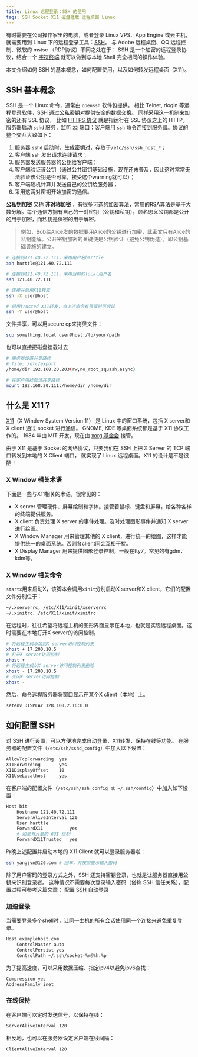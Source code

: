 ```yaml
---
title: Linux 远程登录：SSH 的使用
tags: SSH Socket X11 磁盘挂载 远程桌面 Linux
---
```


有时需要在公司操作家里的电脑，或者登录 Linux VPS、App Engine 或云主机，
就需要用到 Linux 下的远程登录工具：[SSH](https://zh.wikipedia.org/wiki/Secure_Shell)。
与 Adobe 远程桌面、QQ 远程控制、微软的 mstsc （RDP协议）不同之处在于：
SSH 是一个加密的远程登录协议，结合一个 [字符终端](/2016/06/08/shell-config-files.html)
就可以做到与本地 Shell 完全相同的操作体验。

本文介绍如何 SSH 的基本概念，如何配置使用，以及如何转发远程桌面（X11）。

<!--more-->

## SSH 基本概念

SSH 是一个 Linux 命令，通常由 `openssh` 软件包提供。
相比 Telnet, rlogin 等远程登录软件，SSH 通过公私密钥对提供安全的数据交换。
同样采用这一机制来加密的还有 SSL 协议，
比如 [HTTPS 协议](/2018/03/25/https-protocols.html) 就是指运行在 SSL 协议之上的 HTTP。
服务器启动 `sshd` 服务，监听 `22` 端口；客户端用 `ssh` 命令连接到服务器。协议的整个交互大致如下：

1. 服务器 `sshd` 启动时，生成密钥对，存放于`/etc/ssh/ssh_host_*`；
2. 客户端 `ssh` 发出请求连线请求；
3. 服务器发送服务器的公钥给客户端；
4. 客户端验证该公钥（通过公共密钥基础设施，现在还未普及，因此这时常常无法验证该公钥是否可靠，接受这个warning就可以）；
5. 客户端随机计算并发送自己的公钥给服务器；
6. 采用这两对密钥开始加密的通信。

**公私钥加密** 又称 **非对称加密** ，有很多可选的加密算法，常用的RSA算法是基于大数分解。每个通信方拥有自己的一对密钥（公钥和私钥），顾名思义公钥都是公开的用于加密，而私钥是保密的用于解密。

> 例如，Bob给Alice发的数据要用Alice的公钥进行加密，此密文只有Alice的私钥能解。公开密钥加密的关键便是公钥验证（避免公钥伪造），即公钥基础设施的建立。

```bash
# 连接到121.40.72.111，采用用户名harttle
ssh harttle@121.40.72.111

# 连接到121.40.72.111，采用当前的local用户名
ssh 121.40.72.111

# 连接并启用X11转发
ssh -X user@host

# 启用trusted X11转发，当上述命令有错误时可尝试
ssh -Y user@host
```

文件共享，可以用secure cp来拷贝文件：

```bash
scp something.local user@host:/to/your/path
```

也可以直接把磁盘挂载过去

```bash
# 服务器设置共享路径
# file: /etc/export 
/home/dir 192.168.20.203(rw,no_root_squash,async)

# 在客户端挂载该共享路径
mount 192.168.20.111:/home/dir /home/dir
```

## 什么是 X11？

[X11](https://en.wikipedia.org/wiki/X_Window_System)（X Window System Version 11）
是 Linux 中的窗口系统，包括 X server和 X client 通过 socket 进行通信。
GNOME, KDE 等桌面系统都是基于 X11 协议工作的。
1984 年由 MIT 开发，现在由 [xorg 基金会](https://wiki.archlinux.org/index.php/xorg) 接管。

由于 X11 是基于 Socket 的网络协议，只要我们在 SSH 上把 X Server 的 TCP 端口转发到本地的 X Client 端口，
就实现了 Linux 远程桌面。X11 的设计是不是很酷！

### X Window 相关术语

下面是一些与X11相关的术语，很常见的：

* X server 管理硬件、屏幕绘制和字体。接管着鼠标、键盘和屏幕，给各种各样的终端提供服务。
* X client 负责处理 X server 的事件处理。及时处理图形事件并通知 X server 进行绘图。
* X Window Manager 用来管理其他的 X client，进行统一的绘图，这样才能提供统一的桌面系统。否则各client间会互相干扰。
* X Display Manager 用来提供图形登录控制，一般在tty7。常见的有gdm，kdm等。

### X Window 相关命令

`startx`用来启动X，该脚本会调用`xinit`分别启动X server和X client，它们的配置文件分别位于：

```bash
~/.xserverrc, /etc/X11/xinit/xserverrc
~/.xinitrc, /etc/X11/xinit/xinitrc
```

在远程时，往往希望将远程主机的图形界面显示在本地，也就是实现远程桌面。这时需要在本地打开X server的访问控制。

```bash
# 将远程主机添加到X server访问控制列表
xhost + 17.200.10.5
# 打开X server访问控制
xhost +
# 将远程主机从X server访问控制列表删除
xhost - 17.200.10.5
# 关闭X server访问控制
xhost -
```

然后，命令远程服务器将窗口显示在某个X client（本地）上。

```bash
setenv DISPLAY 128.100.2.16:0.0
```

## 如何配置 SSH

对 SSH 进行设置，可以方便地完成自动登录、X11转发、保持在线等功能。
在服务器的配置文件（`/etc/ssh/sshd_config`）中加入以下设置：


```bash
AllowTcpForwarding  yes
X11Forwarding       yes
X11DisplayOffset    10
X11UseLocalhost     yes
```

在客户端的配置文件（`/etc/ssh/ssh_config 或 ~/.ssh/config`）中加入如下设置：

```bash
Host bit
    Hostname 121.40.72.111
    ServerAliveInterval 120
    User harttle
    ForwardX11          yes
    # 如果有大量的 GUI 绘制
    ForwardX11Trusted   yes
```

昨晚上述配置并启动本地的 X11 Client 就可以登录服务器啦：

```bash
ssh yangjvn@126.com # 回车，并按照提示输入密码
```

除了用户密码的登录方式之外，SSH 还支持密钥登录，也就是让服务器直接用公钥来识别登录者。
这种情况不需要每次登录输入密码（俗称 SSH 信任关系），配置过程可参考这篇文章：
[配置 SSH 自动登录](/2016/09/14/ssh-auto-login.html)

### 加速登录

当需要登录多个shell时，让同一主机的所有会话使用同一个连接来避免重复登录。

```bash
Host examplehost.com
    ControlMaster auto
    ControlPersist yes
    ControlPath ~/.ssh/socket-%r@%h:%p
```

为了提高速度，可以采用数据压缩、指定ipv4以避免ipv6查找：

```bash
Compression yes
AddressFamily inet
```

### 在线保持

在客户端可以定时发送信号，以保持在线：

```bash
ServerAliveInterval 120
```

相反地，也可以在服务器设定客户端在线间隔：

```bash
ClientAliveInterval 120
```
